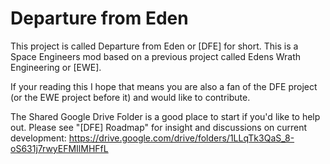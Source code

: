 # Departure from Eden
This project is called Departure from Eden or [DFE] for short. This is a Space Engineers mod based on a previous project called Edens Wrath Engineering or [EWE]. 

If your reading this I hope that means you are also a fan of the DFE project (or the EWE project before it) and would like to contribute. 

The Shared Google Drive Folder is a good place to start if you'd like to help out. Please see "[DFE] Roadmap" for insight and discussions on current development: https://drive.google.com/drive/folders/1LLqTk3QaS_8-oS631j7rwyEFMIlMHFfL
